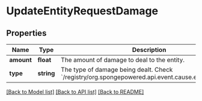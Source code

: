 # UpdateEntityRequestDamage

## Properties
Name | Type | Description | Notes
------------ | ------------- | ------------- | -------------
**amount** | **float** | The amount of damage to deal to the entity. | [optional] 
**type** | **string** | The type of damage being dealt. Check &#x60;/registry/org.spongepowered.api.event.cause.entity.damage&#x60;. | [optional] 

[[Back to Model list]](../README.md#documentation-for-models) [[Back to API list]](../README.md#documentation-for-api-endpoints) [[Back to README]](../README.md)


